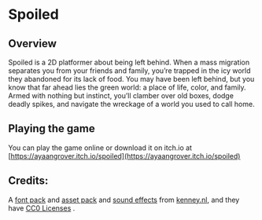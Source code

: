 # Spoiled

## Overview
Spoiled is a 2D platformer about being left behind.  When a mass migration separates you from your friends and family, you’re trapped in the icy world they abandoned for its lack of food. You may have been left behind, but you know that far ahead lies the green world: a place of life, color, and family. Armed with nothing but instinct, you’ll clamber over old boxes, dodge deadly spikes, and navigate the wreckage of a world you used to call home.

## Playing the game
You can play the game online or download it on itch.io at [https://ayaangrover.itch.io/spoiled](https://ayaangrover.itch.io/spoiled)


## Credits:
A [font pack](https://kenney.nl/assets/kenney-fonts) and [asset pack](https://kenney.nl/assets/pixel-platformer) and [sound effects](https://kenney.nl/assets/impact-sounds) from [kenney.nl](https://kenney.nl), and they have [CC0 Licenses](https://creativecommons.org/publicdomain/zero/1.0/) . 
